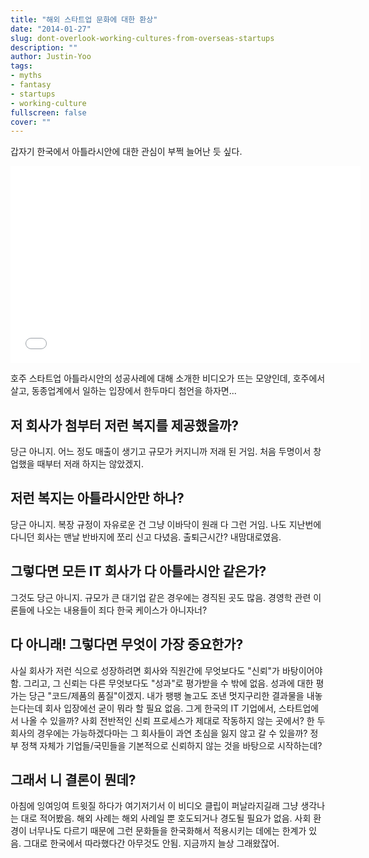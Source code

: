 ```yaml
---
title: "해외 스타트업 문화에 대한 환상"
date: "2014-01-27"
slug: dont-overlook-working-cultures-from-overseas-startups
description: ""
author: Justin-Yoo
tags:
- myths
- fantasy
- startups
- working-culture
fullscreen: false
cover: ""
---
```


갑자기 한국에서 아틀라시안에 대한 관심이 부쩍 늘어난 듯 싶다.

<iframe width="560" height="315" src="//www.youtube.com/embed/OY0SxRWPVUw" frameborder="0" allowfullscreen></iframe>

호주 스타트업 아틀라시안의 성공사례에 대해 소개한 비디오가 뜨는 모양인데, 호주에서 살고, 동종업계에서 일하는 입장에서 한두마디 첨언을 하자면...

## 저 회사가 첨부터 저런 복지를 제공했을까?

당근 아니지. 어느 정도 매출이 생기고 규모가 커지니까 저래 된 거임. 처음 두명이서 창업했을 때부터 저래 하지는 않았겠지.

## 저런 복지는 아틀라시안만 하나?

당근 아니지. 복장 규정이 자유로운 건 그냥 이바닥이 원래 다 그런 거임. 나도 지난번에 다니던 회사는 맨날 반바지에 쪼리 신고 다녔음. 출퇴근시간? 내맘대로였음.

## 그렇다면 모든 IT 회사가 다 아틀라시안 같은가?

그것도 당근 아니지. 규모가 큰 대기업 같은 경우에는 경직된 곳도 많음. 경영학 관련 이론들에 나오는 내용들이 죄다 한국 케이스가 아니자너?

## 다 아니래! 그렇다면 무엇이 가장 중요한가?

사실 회사가 저런 식으로 성장하려면 회사와 직원간에 무엇보다도 "신뢰"가 바탕이어야 함. 그리고, 그 신뢰는 다른 무엇보다도 "성과"로 평가받을 수 밖에 없음. 성과에 대한 평가는 당근 "코드/제품의 품질"이겠지. 내가 팽팽 놀고도 조낸 멋지구리한 결과물을 내놓는다는데 회사 입장에선 굳이 뭐라 할 필요 없음. 그게 한국의 IT 기업에서, 스타트업에서 나올 수 있을까? 사회 전반적인 신뢰 프로세스가 제대로 작동하지 않는 곳에서? 한 두 회사의 경우에는 가능하겠다마는 그 회사들이 과연 초심을 잃지 않고 갈 수 있을까? 정부 정책 자체가 기업들/국민들을 기본적으로 신뢰하지 않는 것을 바탕으로 시작하는데?

## 그래서 니 결론이 뭔데?

아침에 잉여잉여 트윗질 하다가 여기저기서 이 비디오 클립이 퍼날라지길래 그냥 생각나는 대로 적어봤음. 해외 사례는 해외 사례일 뿐 호도되거나 경도될 필요가 없음. 사회 환경이 너무나도 다르기 때문에 그런 문화들을 한국화해서 적용시키는 데에는 한계가 있음. 그대로 한국에서 따라했다간 아무것도 안됨. 지금까지 늘상 그래왔잖어.
